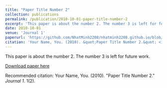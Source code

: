 ```yaml
---
title: "Paper Title Number 2"
collection: publications
permalink: /publication/2010-10-01-paper-title-number-2
excerpt: 'This paper is about the number 2. The number 3 is left for future work.'
date: 2010-10-01
venue: 'Journal 1'
paperurl: 'https://github.com/NhatMinh2208/nhatminh2208.github.io/blob/master/files/CVAPS.pdf'
citation: 'Your Name, You. (2010). &quot;Paper Title Number 2.&quot; <i>Journal 1</i>. 1(2).'
---
```

This paper is about the number 2. The number 3 is left for future work.

[Download paper here](https://github.com/NhatMinh2208/nhatminh2208.github.io/blob/master/files/CVAPS.pdf)

Recommended citation: Your Name, You. (2010). "Paper Title Number 2." <i>Journal 1</i>. 1(2).